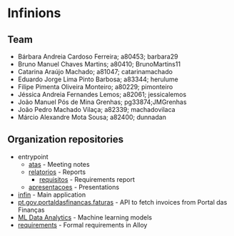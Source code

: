 # Infinions

## Team
* Bárbara Andreia Cardoso Ferreira; a80453; barbara29
* Bruno Manuel Chaves Martins; a80410; BrunoMartins11
* Catarina Araújo Machado; a81047; catarinamachado
* Eduardo Jorge Lima Pinto Barbosa; a83344; herulume
* Filipe Pimenta Oliveira Monteiro; a80229; pimonteiro
* Jéssica Andreia Fernandes Lemos; a82061; jessicalemos
* João Manuel Pós de Mina Grenhas; pg33874;JMGrenhas
* João Pedro Machado Vilaça; a82339; machadovilaca
* Márcio Alexandre Mota Sousa; a82400; dunnadan

## Organization repositories
* entrypoint
    * [atas](https://github.com/Infinions/entrypoint/tree/main/atas) - Meeting notes
    * [relatorios](https://github.com/Infinions/entrypoint/tree/main/relatorios) - Reports
        * [requisitos](https://github.com/Infinions/entrypoint/tree/main/relatorios/requisitos.pdf) - Requirements report
    * [apresentacoes](https://github.com/Infinions/entrypoint/tree/main/apresentacoes) - Presentations
* [infin](https://github.com/Infinions/infin) - Main application
* [pt.gov.portaldasfinancas.faturas](https://github.com/Infinions/pt.gov.portaldasfinancas.faturas) - API to fetch invoices from Portal das Finanças
* [ML Data Analytics](https://github.com/Infinions/ml-data-analytics) - Machine learning models
* [requirements](https://github.com/Infinions/requirements) - Formal requirements in Alloy
